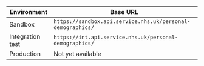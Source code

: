 | Environment       | Base URL                                                       |
| ----------------- | -------------------------------------------------------------- |
| Sandbox           | `https://sandbox.api.service.nhs.uk/personal-demographics/`    |
| Integration test  | `https://int.api.service.nhs.uk/personal-demographics/`        |
| Production        | Not yet available                                              |
